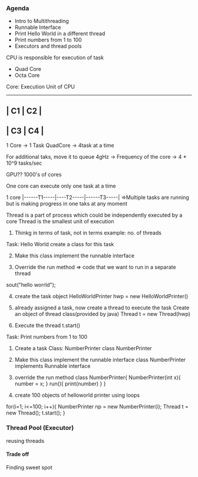 ### Agenda
- Intro to Multithreading
- Runnable Interface
- Print Hello World in a different thread
- Print numbers from 1 to 100
- Executors and thread pools


CPU is responsible for execution of task
- Quad Core
- Octa Core

Core: Execution Unit of CPU

-----------
| C1 | C2 |
-----------
| C3 | C4 |
-----------

1 Core -> 1 Task
QuadCore -> 4task at a time

For additional taks, move it to queue
4gHz -> Frequency of the core -> 4 * 10^9 tasks/sec

GPU??
1000's of cores

One core can execute only one task at a time

1 core
|------T1-----|----T2-----|------T3-----|
=>Multiple tasks are running but is making progress in one taks at any moment

Thread is a part of process which could be independently executed by a core
Thread is the smallest unit of execution


1. Thinkg in terms of task, not in terms 
example: no. of threads

Task: Hello World
create a class for this task

2. Make this class implement the runnable interface

3. Override the run method => code that we want to run in a separate thread

sout("hello worrld");

4. create the task object
    HelloWorldPrinter hwp = new HelloWorldPrinter()
 
5. already assigned a task, now create a thread to execute the task
Create an object of thread class(provided  by java)
Thread t = new Thread(hwp)

6. Execute the thread
    t.start()


Task: Print numbers from 1 to 100
1. Create a task Class: NumberPrinter
    class NumberPrinter
2. Make this class implement the runnable interface
    class NumberPrinter implements Runnable interface
3. override the run method
class NumberPrinter{
    NumberPrinter(int x){
        number = x;
    }
    run(){
        print(number)
    }
}

4. create 100 objects of helloworld printer using loops

for(i=1; i<=100; i++){
    NumberPrinter np = new NumberPrinter(i);
    Thread t = new Thread();
    t.start();
}


### Thread Pool (Executor)
reusing threads

#### Trade off
Finding sweet spot